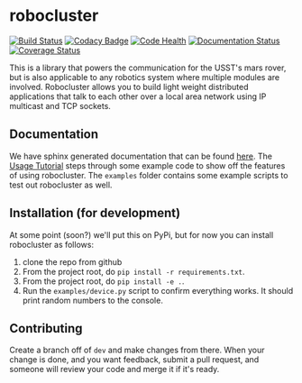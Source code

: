 # robocluster

[![Build Status](https://travis-ci.org/UofSSpaceTeam/robocluster.svg?branch=dev)](https://travis-ci.org/UofSSpaceTeam/robocluster)
[![Codacy Badge](https://api.codacy.com/project/badge/Grade/cbfd0fa1a8c64f9ea122553adfe32582)](https://www.codacy.com/app/UofSSpaceTeam/robocluster?utm_source=github.com&amp;utm_medium=referral&amp;utm_content=UofSSpaceTeam/robocluster&amp;utm_campaign=Badge_Grade)
[![Code Health](https://landscape.io/github/UofSSpaceTeam/robocluster/dev/landscape.svg?style=flat)](https://landscape.io/github/UofSSpaceTeam/robocluster/dev)
[![Documentation Status](http://readthedocs.org/projects/robocluster/badge/?version=latest)](http://robocluster.readthedocs.io/en/latest/?badge=latest)
[![Coverage Status](https://coveralls.io/repos/github/UofSSpaceTeam/robocluster/badge.svg?branch=dev)](https://coveralls.io/github/UofSSpaceTeam/robocluster?branch=dev)

This is a library that powers the communication for the USST's mars rover,
but is also applicable to any robotics system where multiple modules are involved.
Robocluster allows you to build light weight distributed applications that talk to each other
over a local area network using IP multicast and TCP sockets.

## Documentation
We have sphinx generated documentation that can be found [here](http://robocluster.readthedocs.io/en/latest/index.html).
The [Usage Tutorial](http://robocluster.readthedocs.io/en/latest/tutorial.html) steps through
some example code to show off the features of using robocluster.
The `examples` folder contains some example scripts to test out robocluster as well.

## Installation (for development)
At some point (soon?) we'll put this on PyPi, but for now you can install robocluster as follows:
1. clone the repo from github
1. From the project root, do `pip install -r requirements.txt`.
1. From the project root, do `pip install -e .`.
1. Run the `examples/device.py` script to confirm everything works. It should print random numbers to the console.

## Contributing
Create a branch off of `dev` and make changes from there.
When your change is done, and you want feedback, submit a pull request,
and someone will review your code and merge it if it's ready.

